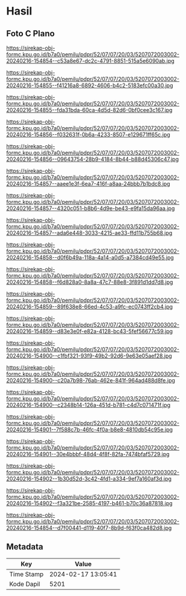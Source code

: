 # Hasil

## Foto C Plano

https://sirekap-obj-formc.kpu.go.id/b7a0/pemilu/pdpr/52/07/07/20/03/5207072003002-20240216-154854--c53a8e67-dc2c-4791-8851-515a5e6090ab.jpg

https://sirekap-obj-formc.kpu.go.id/b7a0/pemilu/pdpr/52/07/07/20/03/5207072003002-20240216-154855--f41216a8-6892-4606-b4c2-5183efc00a30.jpg

https://sirekap-obj-formc.kpu.go.id/b7a0/pemilu/pdpr/52/07/07/20/03/5207072003002-20240216-154855--fda31bda-60ca-4d5d-82d6-0bf0cee3c167.jpg

https://sirekap-obj-formc.kpu.go.id/b7a0/pemilu/pdpr/52/07/07/20/03/5207072003002-20240216-154856--f032631f-0b6a-4233-8507-e129671ff65c.jpg

https://sirekap-obj-formc.kpu.go.id/b7a0/pemilu/pdpr/52/07/07/20/03/5207072003002-20240216-154856--09643754-28b9-4184-8b44-b88d45306c47.jpg

https://sirekap-obj-formc.kpu.go.id/b7a0/pemilu/pdpr/52/07/07/20/03/5207072003002-20240216-154857--aaee1e3f-6ea7-416f-a8aa-24bbb7b1bdc8.jpg

https://sirekap-obj-formc.kpu.go.id/b7a0/pemilu/pdpr/52/07/07/20/03/5207072003002-20240216-154857--4320c051-b8b6-4d9e-be43-e9fa15da96aa.jpg

https://sirekap-obj-formc.kpu.go.id/b7a0/pemilu/pdpr/52/07/07/20/03/5207072003002-20240216-154857--ada6e448-3033-4215-ae33-ffd11b755b68.jpg

https://sirekap-obj-formc.kpu.go.id/b7a0/pemilu/pdpr/52/07/07/20/03/5207072003002-20240216-154858--d0f6b49a-118a-4a14-a0d5-a7384cd49e55.jpg

https://sirekap-obj-formc.kpu.go.id/b7a0/pemilu/pdpr/52/07/07/20/03/5207072003002-20240216-154858--f6d828a0-8a8a-47c7-88e8-3f891d1dd7d8.jpg

https://sirekap-obj-formc.kpu.go.id/b7a0/pemilu/pdpr/52/07/07/20/03/5207072003002-20240216-154859--89f638e8-66ed-4c53-a9fc-ec0743ff2cb4.jpg

https://sirekap-obj-formc.kpu.go.id/b7a0/pemilu/pdpr/52/07/07/20/03/5207072003002-20240216-154859--d83e3e0f-e82a-4128-bc43-5fef56677c59.jpg

https://sirekap-obj-formc.kpu.go.id/b7a0/pemilu/pdpr/52/07/07/20/03/5207072003002-20240216-154900--c1fbf321-93f9-49b2-92d6-9e63e05aef28.jpg

https://sirekap-obj-formc.kpu.go.id/b7a0/pemilu/pdpr/52/07/07/20/03/5207072003002-20240216-154900--c20a7b98-76ab-462e-841f-964ad488d8fe.jpg

https://sirekap-obj-formc.kpu.go.id/b7a0/pemilu/pdpr/52/07/07/20/03/5207072003002-20240216-154900--c2348b14-126a-451d-b781-c4d7c071471f.jpg

https://sirekap-obj-formc.kpu.go.id/b7a0/pemilu/pdpr/52/07/07/20/03/5207072003002-20240216-154901--7f588c7b-46fc-4f0a-b8e8-4810db54c95e.jpg

https://sirekap-obj-formc.kpu.go.id/b7a0/pemilu/pdpr/52/07/07/20/03/5207072003002-20240216-154901--30e4bbbf-48d4-4f8f-82fa-7474bfaf5729.jpg

https://sirekap-obj-formc.kpu.go.id/b7a0/pemilu/pdpr/52/07/07/20/03/5207072003002-20240216-154902--1b30d52d-3c42-4fd1-a334-9ef7a160af3d.jpg

https://sirekap-obj-formc.kpu.go.id/b7a0/pemilu/pdpr/52/07/07/20/03/5207072003002-20240216-154902--f3a321be-2585-4197-b461-b70c36a87818.jpg

https://sirekap-obj-formc.kpu.go.id/b7a0/pemilu/pdpr/52/07/07/20/03/5207072003002-20240216-154854--d7f00441-d119-40f7-8b9d-f63f0ca482d8.jpg


## Metadata

| Key        | Value               |
| ---------- | ------------------- |
| Time Stamp | 2024-02-17 13:05:41 |
| Kode Dapil | 5201                |



